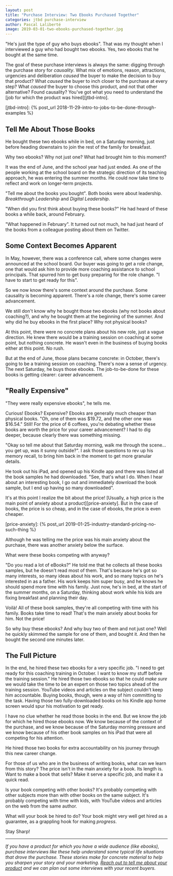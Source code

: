 ```yaml
---
layout: post
title: "Purchase Interview: Two Ebooks Purchased Together"
categories: jtbd purchase-interview
author: Pascal Laliberté
image: 2019-03-01-two-ebooks-purchased-together.jpg
---
```


"He's just the type of guy who buys ebooks". That was my thought when I interviewed a guy who had bought two ebooks. Yes, two ebooks that he bought at the same time.

The goal of these purchase interviews is always the same: digging through the purchase story for _causality_. What mix of emotions, reason, attractions, urgencies and deliberation _caused_ the buyer to make the decision to buy that product? What _caused_ the buyer to inch closer to the purchase at every step? What _caused_ the buyer to choose this product, and not that other alternative? Found causality? You've got what you need to understand the [job for which the product was hired][jtbd-intro].

[jtbd-intro]: {% post_url 2018-11-29-intro-to-jobs-to-be-done-through-examples %}

## Tell Me About Those Books

He bought these two ebooks while in bed, on a Saturday morning, just before heading downstairs to join the rest of the family for breakfast. 

Why two ebooks? Why not just one? What had brought him to this moment?

It was the end of June, and the school year had just ended. As one of the people working at the school board on the strategic direction of its teaching approach, he was entering the summer months. He could now take time to reflect and work on longer-term projects.

"Tell me about the books you bought". Both books were about leadership. _Breakthrough Leadership_ and _Digital Leadership_.

"When did you first think about buying these books?" He had heard of these books a while back, around February.

"What happened in February". It turned out not much, he had just heard of the books from a colleague posting about them on Twitter.

## Some Context Becomes Apparent

In May, however, there was a conference call, where some changes were announced at the school board. Our buyer was going to get a role change, one that would ask him to provide more coaching assistance to school principals. That spurred him to get busy preparing for the role change. "I have to start to get ready for this".

So we now know there's some context around the purchase. Some causality is becoming apparent. There's a role change, there's some career advancement.

We still don't know why he bought those two ebooks (why not books about coaching?), and why he bought them at the beginning of the summer. And why did he buy ebooks in the first place? Why not physical books?

At this point, there were no concrete plans about his new role, just a vague direction. He knew there would be a training session on coaching at some point, but nothing concrete. He wasn't even in the business of buying books either at this point. No rush.

But at the end of June, those plans became concrete: in October, there's going to be a training session on coaching. There's now a sense of urgency. The next Saturday, he buys those ebooks. The job-to-be-done for these books is getting clearer: career advancement.

## "Really Expensive"

"They were really expensive ebooks", he tells me. 

Curious! Ebooks? Expensive? Ebooks are generally much cheaper than physical books. "Oh, one of them was $19.72, and the other one was $16.54." Still! For the price of 6 coffees, you're debating whether these books are worth the price for your career advancement? I had to dig deeper, because clearly there was something missing.

"Okay so tell me about that Saturday morning, walk me through the scene... you get up, was it sunny outside?". I ask those questions to rev up his memory recall, to bring him back in the moment to get more granular details.

He took out his iPad, and opened up his Kindle app and there was listed all the book samples he had downloaded. "See, that's what I do. When I hear about an interesting book, I go out and immediately download the book sample, but I end up having so many downloaded".

It's at this point I realize the bit about the price! [Usually, a high price is the main point of anxiety about a product][price-anxiety]. But in the case of books, the price is so cheap, and in the case of ebooks, the price is even cheaper.

[price-anxiety]: {% post_url 2019-01-25-industry-standard-pricing-no-such-thing %}

Although he was telling me the price was his main anxiety about the purchase, there was another anxiety below the surface.

What were these books competing with anyway?

"Do you read a lot of eBooks?" He told me that he collects all these books samples, but he doesn't read most of them. That's because he's got so many interests, so many ideas about his work, and so many topics on he's interested in as a father. His work keeps him super busy, and he knows he should spend more time with his family. Just now, he's in bed, at the start of the summer months, on a Saturday, thinking about work while his kids are fixing breakfast and planning their day.

Voilà! All of these book samples, they're all competing with time with his family. Books take time to read! That's the main anxiety about books for him. Not the price!

So why buy these ebooks? And why buy two of them and not just one? Well he quickly skimmed the sample for one of them, and bought it. And then he bought the second one minutes later.

## The Full Picture

In the end, he hired these two ebooks for a very specific job. "I need to get ready for this coaching training in October. I want to know my stuff before the training session." He hired those two ebooks so that he could _make sure_ we would take the time to be an expert on those two topics ahead of the training session. YouTube videos and articles on the subject couldn't keep him accountable. Buying books, though, were a way of him committing to the task. Having those two fully-downloaded books on his Kindle app home screen would spur his motivation to get ready.

I have no clue whether he read those books in the end. But we know the job for which he hired those ebooks now. We know because of the context of the purchase, and we know because of the Saturday morning pressure and we know because of his other book samples on his iPad that were all competing for his attention.

He hired those two books for extra accountability on his journey through this new career change.

For those of us who are in the business of writing books, what can we learn from this story? The price isn't in the main anxiety for a book. Its length is. Want to make a book that sells? Make it serve a specific job, and make it a quick read.

Is your book competing with other books? It's probably competing with other subjects more than with other books on the same subject. It's probably competing with time with kids, with YouTube videos and articles on the web from the same author.

What will your book be hired to do? Your book might very well get hired as a guarantee, as a grappling hook for making _progress_.

Stay Sharp!

---

_If you have a product for which you have a wide audience (like ebooks), purchase interviews like these help understand some typical life situations that drove the purchase. These stories make for concrete material to help you sharpen your story and your marketing. [Reach out to tell me about your product][reach-out] and we can plan out some interviews with your recent buyers._

[reach-out]: mailto:pascal@pascallaliberte.me?subject=Inquiry%20About%20Purchase%20Interviews
